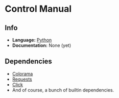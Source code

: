 # Control Manual

## Info

- **Language:** [Python](https://python.org)
- **Documentation:** None (yet)

## Dependencies

- [Colorama](https://pypi.org/project/colorama)
- [Requests](https://pypi.org/project/requests)
- [Click](https://pypi.org/project/click)
- And of course, a bunch of builtin dependencies.
